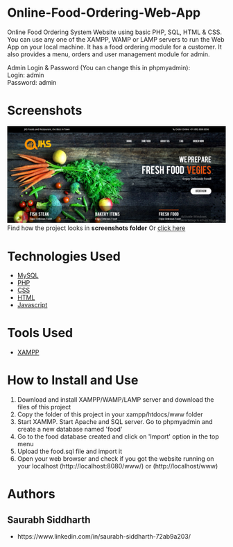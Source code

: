 # Online-Food-Ordering-Web-App

Online Food Ordering System Website using basic PHP, SQL, HTML & CSS. You can use any one of the XAMPP, WAMP or LAMP servers to run the Web App on your local machine. It has a food ordering module for a customer. It also provides a menu, orders and user management module for admin.

Admin Login & Password (You can change this in phpmyadmin):<br/>
Login: admin <br>
Password: admin<br>

# Screenshots

<img src="https://github.com/Sau2001rabh/Food-ordering-app/blob/main/screenshots/99-banner.png">
Find how the project looks in <b>screenshots folder</b> Or <a href="https://github.com/Sau2001rabh/Food-ordering-app/tree/main/screenshots">click here</a>

# Technologies Used

<ul>
<a href="https://www.mysql.com/"><li>MySQL</a></li>
<a href="https://www.php.net/"><li>PHP</a></li>
<a href="https://www.w3.org/Style/CSS/Overview.en.html"><li>CSS</a></li>
<a href="https://www.w3.org/TR/html52/"><li>HTML</a></li>
<a href="https://www.javascript.com/"><li>Javascript</a></li>
</ul>

# Tools Used

<ul>
  <a href="https://www.apachefriends.org/"><li>XAMPP</a></li>
</ul>

# How to Install and Use

<ol>
<li>Download and install XAMPP/WAMP/LAMP server and download the files of this project</li>
<li>Copy the folder of this project in your xampp/htdocs/www folder</li>
<li>Start XAMMP. Start Apache and SQL server. Go to phpmyadmin and create a new database named 'food'</li>
<li>Go to the food database created and click on 'Import' option in the top menu</li>
<li>Upload the food.sql file and import it</li>
<li>Open your web browser and check if you got the website running on your localhost (http://localhost:8080/www/) or
 (http://localhost/www)</li>
</ol>

# Authors

## Saurabh Siddharth

<ul>
<li>https://www.linkedin.com/in/saurabh-siddharth-72ab9a203/</li>
</ul>
